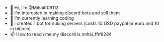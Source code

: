- 👋 Hi, I’m @Mihai009113
- 👀 I’m interested in making discord bots and sell them
- 🌱 I’m currently learning coding
- 💞️ i created 1 bot for nuking servers (costs 10 USD paypal or euro and 10 in bitcoin)
- 📫 How to reach me my discord is mihai_ff#8284
